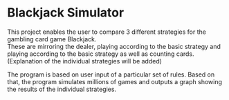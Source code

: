 # Blackjack Simulator

This project enables the user to compare 3 different strategies for the gambling card game Blackjack.  
These are mirroring the dealer, playing according to the basic strategy and playing according to the basic strategy as well as counting cards.  
(Explanation of the individual strategies will be added)
  
  
The program is based on user input of a particular set of rules. Based on that, the program simulates millions of games and outputs a graph showing the results of the individual strategies.